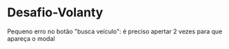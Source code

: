 # Desafio-Volanty
Pequeno erro no botão "busca veículo": é preciso apertar 2 vezes para que apareça o modal

